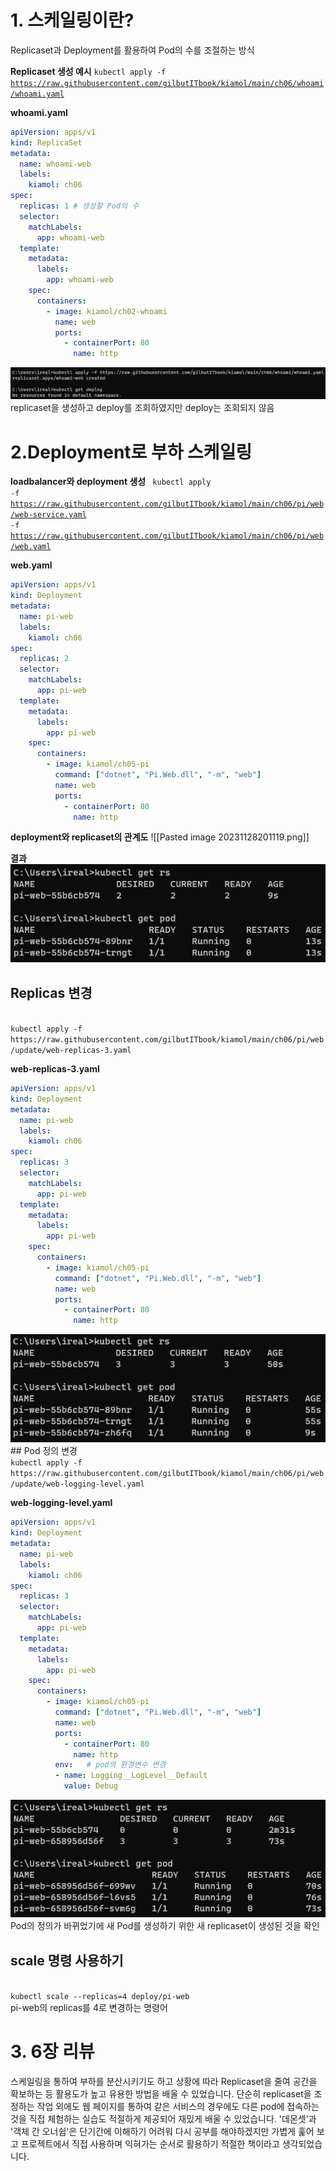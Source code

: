 # **1. 스케일링이란?**
Replicaset과 Deployment를 활용하여 Pod의 수를 조절하는 방식

**Replicaset 생성 예시**
<code>kubectl apply -f https://raw.githubusercontent.com/gilbutITbook/kiamol/main/ch06/whoami/whoami.yaml
</code>

**whoami.yaml**
```yaml
apiVersion: apps/v1
kind: ReplicaSet
metadata:
  name: whoami-web
  labels:
    kiamol: ch06
spec:
  replicas: 1 # 생성할 Pod의 수
  selector:
    matchLabels:
      app: whoami-web
  template:
    metadata:
      labels:
        app: whoami-web
    spec:
      containers:
        - image: kiamol/ch02-whoami
          name: web
          ports:
            - containerPort: 80
              name: http
```

<img src="/assets/Pasted image 20231128184757.png">
replicaset을 생성하고 deploy를 조회하였지만 deploy는 조회되지 않음   

# **2.Deployment로 부하 스케일링**

**loadbalancer와 deployment 생성**
<code>
kubectl apply -f https://raw.githubusercontent.com/gilbutITbook/kiamol/main/ch06/pi/web/web-service.yaml -f https://raw.githubusercontent.com/gilbutITbook/kiamol/main/ch06/pi/web/web.yaml
</code>

**web.yaml**
```yaml
apiVersion: apps/v1
kind: Deployment
metadata:
  name: pi-web
  labels:
    kiamol: ch06
spec:
  replicas: 2
  selector:
    matchLabels:
      app: pi-web
  template:
    metadata:
      labels:
        app: pi-web
    spec:
      containers:
        - image: kiamol/ch05-pi
          command: ["dotnet", "Pi.Web.dll", "-m", "web"]
          name: web
          ports:
            - containerPort: 80
              name: http
```

**deployment와 replicaset의 관계도**
![[Pasted image 20231128201119.png]]

**결과**
<img src="/assets/Pasted image 20231128203330.png">
## Replicas 변경
<code>
kubectl apply -f https://raw.githubusercontent.com/gilbutITbook/kiamol/main/ch06/pi/web/update/web-replicas-3.yaml
</code>

**web-replicas-3.yaml**
```yaml
apiVersion: apps/v1
kind: Deployment
metadata:
  name: pi-web
  labels:
    kiamol: ch06
spec:
  replicas: 3
  selector:
    matchLabels:
      app: pi-web
  template:
    metadata:
      labels:
        app: pi-web
    spec:
      containers:
        - image: kiamol/ch05-pi
          command: ["dotnet", "Pi.Web.dll", "-m", "web"]
          name: web
          ports:
            - containerPort: 80
              name: http
```

<img src="/assets/Pasted image 20231128203404.png">
## Pod 정의 변경
<code>
kubectl apply -f https://raw.githubusercontent.com/gilbutITbook/kiamol/main/ch06/pi/web/update/web-logging-level.yaml
</code>

**web-logging-level.yaml**
```yaml
apiVersion: apps/v1
kind: Deployment
metadata:
  name: pi-web
  labels:
    kiamol: ch06
spec:
  replicas: 3
  selector:
    matchLabels:
      app: pi-web
  template:
    metadata:
      labels:
        app: pi-web
    spec:
      containers:
        - image: kiamol/ch05-pi
          command: ["dotnet", "Pi.Web.dll", "-m", "web"]
          name: web
          ports:
            - containerPort: 80
              name: http
          env:   # pod의 환경변수 변경
          - name: Logging__LogLevel__Default
            value: Debug
```

<img src="/assets/Pasted image 20231128203554.png">
Pod의 정의가 바뀌었기에 새 Pod를 생성하기 위한 새 replicaset이 생성된 것을 확인   

## scale 명령 사용하기
<code>
kubectl scale --replicas=4 deploy/pi-web
</code>
pi-web의 replicas를 4로 변경하는 명령어


# **3. 6장 리뷰**
스케일링을 통하여 부하를 분산시키기도 하고 상황에 따라 Replicaset을 줄여 공간을 확보하는 등 활용도가 높고 유용한 방법을 배울 수 있었습니다.
단순히 replicaset을 조정하는 작업 외에도 웹 페이지를 통하여 같은 서비스의 경우에도 다른 pod에 접속하는 것을 직접 체험하는 실습도 적절하게 제공되어 재밌게 배울 수 있었습니다.
'데몬셋'과 '객체 간 오너쉽'은 단기간에 이해하기 어려워 다시 공부를 해야하겠지만 가볍게 훑어 보고 프로젝트에서 직접 사용하며 익혀가는 순서로 활용하기 적절한 책이라고 생각되었습니다.
